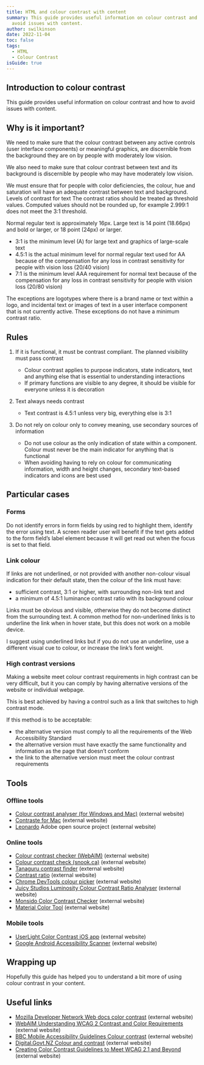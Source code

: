 ```yaml
---
title: HTML and colour contrast with content
summary: This guide provides useful information on colour contrast and how to
  avoid issues with content.
author: swilkinson
date: 2022-11-04
toc: false
tags:
  - HTML
  - Colour Contrast
isGuide: true
---
```

## Introduction to colour contrast

This guide provides useful information on colour contrast and how to avoid issues with content.

## Why is it important?

We need to make sure that the colour contrast between any active controls (user interface components) or meaningful graphics, are discernible from the background they are on by people with moderately low vision. 

We also need to make sure that colour contrast between text and its background is discernible by people who may have moderately low vision. 

We must ensure that for people with color deficiencies, the colour, hue and saturation will have an adequate contrast between text and background.
Levels of contrast for text
The contrast ratios should be treated as threshold values. Computed values should not be rounded up, for example 2.999:1 does not meet the 3:1 threshold.

Normal regular text is approximately 16px. Large text is 14 point (18.66px) and bold or larger, or 18 point (24px) or larger.

* 3:1 is the minimum level (A) for large text and graphics of large-scale text
* 4.5:1 is the actual minimum level for normal regular text used for AA because of the compensation for any loss in contrast sensitivity for people with vision loss (20/40 vision)
* 7:1 is the minimum level AAA requirement for normal text because of the compensation for any loss in contrast sensitivity for people with vision loss (20/80 vision)

The exceptions are logotypes where there is a brand name or text within a logo, and incidental text or images of text in a user interface component that is not currently active. These exceptions do not have a minimum contrast ratio.

## Rules

1. If it is functional, it must be contrast compliant. The planned visibility must pass contrast

   * Colour contrast applies to purpose indicators, state indicators, text and anything else that is essential to understanding interactions
   * If primary functions are visible to any degree, it should be visible for everyone unless it is decoration
2. Text always needs contrast

   * Text contrast is 4.5:1 unless very big, everything else is 3:1
3. Do not rely on colour only to convey meaning, use secondary sources of information

   * Do not use colour as the only indication of state within a component. Colour must never be the main indicator for anything that is functional
   * When avoiding having to rely on colour for communicating information, width and height changes, secondary text-based indicators and icons are best used

## Particular cases

### Forms

Do not identify errors in form fields by using red to highlight them, identify the error using text. A screen reader user will benefit if the text gets added to the form field’s label element because it will get read out when the focus is set to that field.

### Link colour

If links are not underlined, or not provided with another non-colour visual indication for their default state, then the colour of the link must have:

* sufficient contrast, 3:1 or higher, with surrounding non-link text and
* a minimum of 4.5:1 luminance contrast ratio with its background colour

Links must be obvious and visible, otherwise they do not become distinct from the surrounding text. A common method for non-underlined links is to underline the link when in hover state, but this does not work on a mobile device.

I suggest using underlined links but if you do not use an underline, use a different visual cue to colour, or increase the link’s font weight.

### High contrast versions

Making a website meet colour contrast requirements in high contrast can be very difficult, but it you can comply by having alternative versions of the website or individual webpage. 

This is best achieved by having a control such as a link that switches to high contrast mode.

If this method is to be acceptable:

* the alternative version must comply to all the requirements of the Web Accessibility Standard
* the alternative version must have exactly the same functionality and information as the page that doesn’t conform
* the link to the alternative version must meet the colour contrast requirements

## Tools

### Offline tools

* [Colour contrast analyser (for Windows and Mac)](http://www.paciellogroup.com/resources/contrastAnalyser) (external website)
* [Contraste for Mac](https://contrasteapp.com/) (external website)
* [Leonardo](https://leonardocolor.io/) Adobe open source project (external website)

### Online tools

* [Colour contrast checker (WebAIM)](http://webaim.org/resources/contrastchecker/) (external website)
* [Colour contrast check (snook.ca)](http://snook.ca/technical/colour_contrast/colour.html) (external website)
* [Tanaguru contrast finder](http://contrast-finder.tanaguru.com/) (external website)
* [Contrast ratio](https://contrast-ratio.com/) (external website)
* [Chrome DevTools colour picker](https://developers.google.com/web/tools/chrome-devtools/accessibility/reference#contrast) (external website)
* [Juicy Studios Luminosity Colour Contrast Ratio Analyser](https://juicystudio.com/services/luminositycontrastratio.php) (external website)
* [Monsido Color Contrast Checker](https://monsido.com/tools/contrast-checker) (external website)
* [Material Color Tool](https://material.io/resources/color/) (external website)

### Mobile tools

* [UserLight Color Contrast iOS app](https://itunes.apple.com/na/app/color-contrast/id1095478187?mt=8) (external website)
* [Google Android Accessibility Scanner](https://play.google.com/store/apps/details?id=com.google.android.apps.accessibility.auditor&hl=en) (external website)

## Wrapping up

Hopefully this guide has helped you to understand a bit more of using colour contrast in your content. 

## Useful links

* [Mozilla Developer Network Web docs color contrast](https://developer.mozilla.org/en-US/docs/Web/Accessibility/Understanding_WCAG/Perceivable/Color_contrast) (external website)
* [WebAIM Understanding WCAG 2 Contrast and Color Requirements](https://webaim.org/articles/contrast/) (external website)
* [BBC Mobile Accessibility Guidelines Colour contrast](https://www.bbc.co.uk/accessibility/forproducts/guides/mobile/colour-contrast/) (external website)
* [Digital.Govt.NZ Colour and contrast](https://www.digital.govt.nz/standards-and-guidance/design-and-ux/accessibility/colour-and-contrast/) (external website)
* [Creating Color Contrast Guidelines to Meet WCAG 2.1 and Beyond](https://medium.com/salesforce-ux/creating-color-contrast-guidelines-to-meet-wcag-2-1-and-beyond-99cee77a7657) (external website)